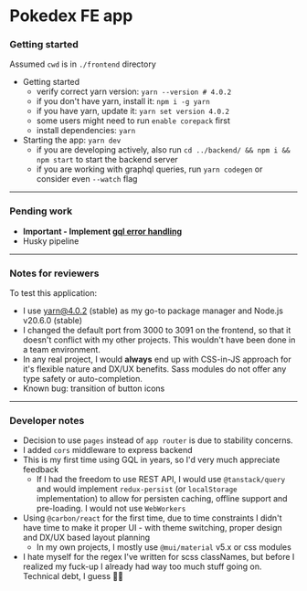 # Pokedex FE app

### Getting started

Assumed `cwd` is in `./frontend` directory
- Getting started
  - verify correct yarn version: `yarn --version # 4.0.2`
  - if you don't have yarn, install it: `npm i -g yarn`
  - if you have yarn, update it: `yarn set version 4.0.2`
  - some users might need to run `enable corepack` first
  - install dependencies: `yarn`
- Starting the app: `yarn dev`
  - if you are developing actively, also run `cd ../backend/ && npm i && npm start` to start the backend server
  - if you are working with graphql queries, run `yarn codegen` or consider even `--watch` flag

---

### Pending work

- **Important - Implement [gql error handling](https://www.apollographql.com/docs/apollo-server/data/errors/)**
- Husky pipeline

---

### Notes for reviewers

To test this application:

- I use yarn@4.0.2 (stable) as my go-to package manager and Node.js v20.6.0 (stable)
- I changed the default port from 3000 to 3091 on the frontend, so that it doesn't conflict with my other projects. This wouldn't have been done in a team environment.
- In any real project, I would **always** end up with CSS-in-JS approach for it's flexible nature and DX/UX benefits. Sass modules do not offer any type safety or auto-completion.
- Known bug: transition of button icons

---

### Developer notes

- Decision to use `pages` instead of `app router` is due to stability concerns.
- I added `cors` middleware to express backend
- This is my first time using GQL in years, so I'd very much appreciate feedback
  - If I had the freedom to use REST API, I would use `@tanstack/query` and would implement `redux-persist` (or `localStorage` implementation) to allow for persisten caching, offline support and pre-loading. I would not use `WebWorkers`
- Using `@carbon/react` for the first time, due to time constraints I didn't have time to make it proper UI - with theme switching, proper design and DX/UX based layout planning
  - In my own projects, I mostly use `@mui/material` v5.x or css modules
- I hate myself for the regex I've written for scss classNames, but before I realized my fuck-up I already had way too much stuff going on. Technical debt, I guess 🤷‍♂️